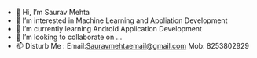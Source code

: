 - 👋 Hi, I’m Saurav Mehta
- 👀 I’m interested in Machine Learning and Appliation Development
- 🌱 I’m currently learning Android Application Development
- 💞️ I’m looking to collaborate on ...
- 📫 Disturb Me : Email:Sauravmehtaemail@gmail.com
                   Mob: 8253802929

<!---
sauravmehtaemail/sauravmehtaemail is a ✨ special ✨ repository because its `README.md` (this file) appears on your GitHub profile.
You can click the Preview link to take a look at your changes.
--->
